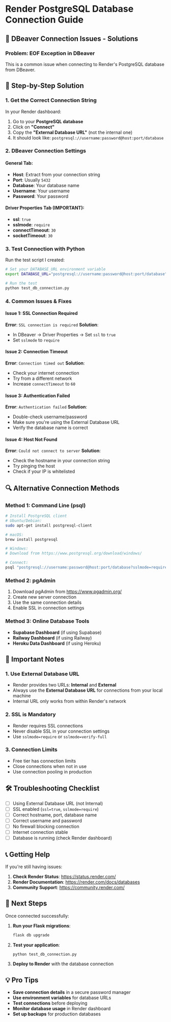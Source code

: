 # Render PostgreSQL Database Connection Guide

## 🔧 DBeaver Connection Issues - Solutions

### **Problem: EOF Exception in DBeaver**

This is a common issue when connecting to Render's PostgreSQL database from DBeaver.

## 🎯 Step-by-Step Solution

### **1. Get the Correct Connection String**

In your Render dashboard:
1. Go to your **PostgreSQL database**
2. Click on **"Connect"**
3. Copy the **"External Database URL"** (not the internal one)
4. It should look like: `postgresql://username:password@host:port/database`

### **2. DBeaver Connection Settings**

#### **General Tab:**
- **Host**: Extract from your connection string
- **Port**: Usually `5432`
- **Database**: Your database name
- **Username**: Your username
- **Password**: Your password

#### **Driver Properties Tab (IMPORTANT):**
- **ssl**: `true`
- **sslmode**: `require`
- **connectTimeout**: `30`
- **socketTimeout**: `30`

### **3. Test Connection with Python**

Run the test script I created:

```bash
# Set your DATABASE_URL environment variable
export DATABASE_URL="postgresql://username:password@host:port/database"

# Run the test
python test_db_connection.py
```

### **4. Common Issues & Fixes**

#### **Issue 1: SSL Connection Required**
**Error**: `SSL connection is required`
**Solution**: 
- In DBeaver → Driver Properties → Set `ssl` to `true`
- Set `sslmode` to `require`

#### **Issue 2: Connection Timeout**
**Error**: `Connection timed out`
**Solution**:
- Check your internet connection
- Try from a different network
- Increase `connectTimeout` to `60`

#### **Issue 3: Authentication Failed**
**Error**: `Authentication failed`
**Solution**:
- Double-check username/password
- Make sure you're using the External Database URL
- Verify the database name is correct

#### **Issue 4: Host Not Found**
**Error**: `Could not connect to server`
**Solution**:
- Check the hostname in your connection string
- Try pinging the host
- Check if your IP is whitelisted

## 🔍 Alternative Connection Methods

### **Method 1: Command Line (psql)**
```bash
# Install PostgreSQL client
# Ubuntu/Debian:
sudo apt-get install postgresql-client

# macOS:
brew install postgresql

# Windows:
# Download from https://www.postgresql.org/download/windows/

# Connect:
psql "postgresql://username:password@host:port/database?sslmode=require"
```

### **Method 2: pgAdmin**
1. Download pgAdmin from https://www.pgadmin.org/
2. Create new server connection
3. Use the same connection details
4. Enable SSL in connection settings

### **Method 3: Online Database Tools**
- **Supabase Dashboard** (if using Supabase)
- **Railway Dashboard** (if using Railway)
- **Heroku Data Dashboard** (if using Heroku)

## 🚨 Important Notes

### **1. Use External Database URL**
- Render provides two URLs: **Internal** and **External**
- Always use the **External Database URL** for connections from your local machine
- Internal URL only works from within Render's network

### **2. SSL is Mandatory**
- Render requires SSL connections
- Never disable SSL in your connection settings
- Use `sslmode=require` or `sslmode=verify-full`

### **3. Connection Limits**
- Free tier has connection limits
- Close connections when not in use
- Use connection pooling in production

## 🛠️ Troubleshooting Checklist

- [ ] Using External Database URL (not Internal)
- [ ] SSL enabled (`ssl=true`, `sslmode=require`)
- [ ] Correct hostname, port, database name
- [ ] Correct username and password
- [ ] No firewall blocking connection
- [ ] Internet connection stable
- [ ] Database is running (check Render dashboard)

## 📞 Getting Help

If you're still having issues:

1. **Check Render Status**: https://status.render.com/
2. **Render Documentation**: https://render.com/docs/databases
3. **Community Support**: https://community.render.com/

## 🎯 Next Steps

Once connected successfully:

1. **Run your Flask migrations**:
   ```bash
   flask db upgrade
   ```

2. **Test your application**:
   ```bash
   python test_db_connection.py
   ```

3. **Deploy to Render** with the database connection

## 💡 Pro Tips

- **Save connection details** in a secure password manager
- **Use environment variables** for database URLs
- **Test connections** before deploying
- **Monitor database usage** in Render dashboard
- **Set up backups** for production databases 